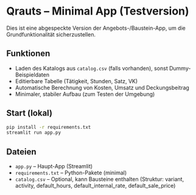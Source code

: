 
# Qrauts – Minimal App (Testversion)

Dies ist eine abgespeckte Version der Angebots-/Baustein-App, um die Grundfunktionalität sicherzustellen.

## Funktionen
- Laden des Katalogs aus `catalog.csv` (falls vorhanden), sonst Dummy-Beispieldaten
- Editierbare Tabelle (Tätigkeit, Stunden, Satz, VK)
- Automatische Berechnung von Kosten, Umsatz und Deckungsbeitrag
- Minimaler, stabiler Aufbau (zum Testen der Umgebung)

## Start (lokal)
```bash
pip install -r requirements.txt
streamlit run app.py
```

## Dateien
- `app.py` – Haupt-App (Streamlit)
- `requirements.txt` – Python-Pakete (minimal)
- `catalog.csv` – Optional, kann Bausteine enthalten (Struktur: variant, activity, default_hours, default_internal_rate, default_sale_price)
